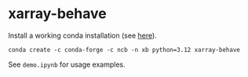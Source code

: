 # xarray-behave

Install a working conda installation (see [here](https://docs.conda.io/en/latest/miniconda.html)). 

```shell
conda create -c conda-forge -c ncb -n xb python=3.12 xarray-behave
```

See `demo.ipynb` for usage examples.
